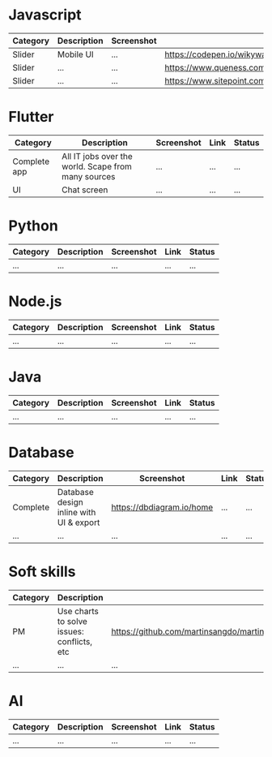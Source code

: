 # Javascript
Category | Description | Screenshot | Link | Status
| - | - | - | - | - |
Slider | Mobile UI | ... | https://codepen.io/wikyware-net/pen/MWpoaRE |
Slider | ... | ... | https://www.queness.com/resources/html/newsslider/index.html |
Slider | ... | ... | https://www.sitepoint.com/100-jquery-sliders-part2/ |


# Flutter
Category | Description | Screenshot | Link | Status
| - | - | - | - | - |
Complete app | All IT jobs over the world. Scape from many sources | ... | ... | ...
UI | Chat screen | ... | ... | ...

# Python
Category | Description | Screenshot | Link | Status
| - | - | - | - | - |
... | ... | ... | ... | ...

# Node.js
Category | Description | Screenshot | Link | Status
| - | - | - | - | - |
... | ... | ... | ... | ...

# Java
Category | Description | Screenshot | Link | Status
| - | - | - | - | - |
... | ... | ... | ... | ...

# Database
Category | Description | Screenshot | Link | Status
| - | - | - | - | - |
Complete | Database design inline with UI & export | https://dbdiagram.io/home | ... | ...
... | ... | ... | ... | ...

# Soft skills
Category | Description | Screenshot | Link | Status
| - | - | - | - | - |
PM | Use charts to solve issues: conflicts, etc | https://github.com/martinsangdo/martinsangdo.github.io/blob/master/skills/project_manager.txt | ... | ...
... | ... | ... | ... | ...


# AI
Category | Description | Screenshot | Link | Status
| - | - | - | - | - |
... | ... | ... | ... | ...

